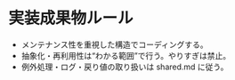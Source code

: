 # 実装成果物ルール

- メンテナンス性を重視した構造でコーディングする。
- 抽象化・再利用性は“わかる範囲”で行う。やりすぎは禁止。
- 例外処理・ログ・戻り値の取り扱いは shared.md に従う。
